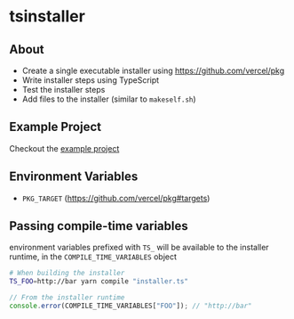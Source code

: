 # tsinstaller

## About

- Create a single executable installer using https://github.com/vercel/pkg
- Write installer steps using TypeScript
- Test the installer steps
- Add files to the installer (similar to `makeself.sh`)

## Example Project

Checkout the [example project](https://github.com/drorwolmer/tsinstaller/tree/main/example_project)

## Environment Variables

- `PKG_TARGET` (https://github.com/vercel/pkg#targets)

## Passing compile-time variables

environment variables prefixed with `TS_` will be available to the installer runtime, in the `COMPILE_TIME_VARIABLES` object

```sh
# When building the installer
TS_FOO=http://bar yarn compile "installer.ts"
```

```js
// From the installer runtime
console.error(COMPILE_TIME_VARIABLES["FOO"]); // "http://bar"
```

